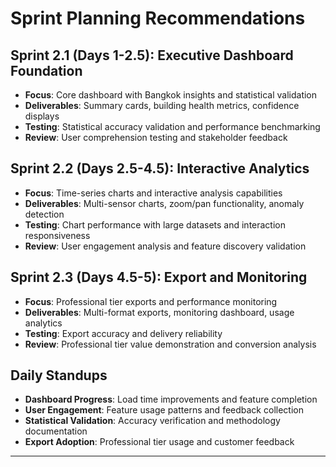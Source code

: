 # Sprint Planning Recommendations

## Sprint 2.1 (Days 1-2.5): Executive Dashboard Foundation
- **Focus**: Core dashboard with Bangkok insights and statistical validation
- **Deliverables**: Summary cards, building health metrics, confidence displays
- **Testing**: Statistical accuracy validation and performance benchmarking
- **Review**: User comprehension testing and stakeholder feedback

## Sprint 2.2 (Days 2.5-4.5): Interactive Analytics
- **Focus**: Time-series charts and interactive analysis capabilities
- **Deliverables**: Multi-sensor charts, zoom/pan functionality, anomaly detection
- **Testing**: Chart performance with large datasets and interaction responsiveness
- **Review**: User engagement analysis and feature discovery validation

## Sprint 2.3 (Days 4.5-5): Export and Monitoring
- **Focus**: Professional tier exports and performance monitoring
- **Deliverables**: Multi-format exports, monitoring dashboard, usage analytics
- **Testing**: Export accuracy and delivery reliability
- **Review**: Professional tier value demonstration and conversion analysis

## Daily Standups
- **Dashboard Progress**: Load time improvements and feature completion
- **User Engagement**: Feature usage patterns and feedback collection
- **Statistical Validation**: Accuracy verification and methodology documentation
- **Export Adoption**: Professional tier usage and customer feedback

---
